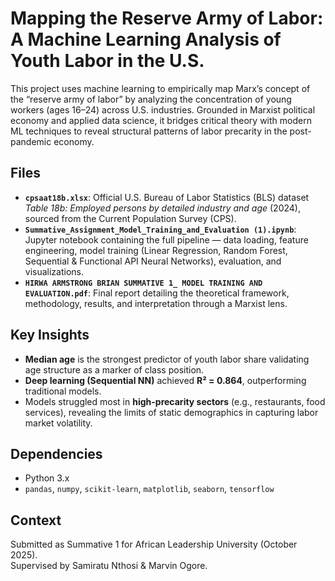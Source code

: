 # Mapping the Reserve Army of Labor: A Machine Learning Analysis of Youth Labor in the U.S.

This project uses machine learning to empirically map Marx’s concept of the “reserve army of labor” by analyzing the concentration of young workers (ages 16–24) across U.S. industries. Grounded in Marxist political economy and applied data science, it bridges critical theory with modern ML techniques to reveal structural patterns of labor precarity in the post-pandemic economy.

## Files

- **`cpsaat18b.xlsx`**: Official U.S. Bureau of Labor Statistics (BLS) dataset *Table 18b: Employed persons by detailed industry and age* (2024), sourced from the Current Population Survey (CPS).
- **`Summative_Assignment_Model_Training_and_Evaluation (1).ipynb`**: Jupyter notebook containing the full pipeline — data loading, feature engineering, model training (Linear Regression, Random Forest, Sequential & Functional API Neural Networks), evaluation, and visualizations.
- **`HIRWA ARMSTRONG BRIAN SUMMATIVE 1_ MODEL TRAINING AND EVALUATION.pdf`**: Final report detailing the theoretical framework, methodology, results, and interpretation through a Marxist lens.

## Key Insights

- **Median age** is the strongest predictor of youth labor share validating age structure as a marker of class position.
- **Deep learning (Sequential NN)** achieved **R² = 0.864**, outperforming traditional models.
- Models struggled most in **high-precarity sectors** (e.g., restaurants, food services), revealing the limits of static demographics in capturing labor market volatility.

## Dependencies

- Python 3.x
- `pandas`, `numpy`, `scikit-learn`, `matplotlib`, `seaborn`, `tensorflow`

## Context

Submitted as Summative 1 for African Leadership University (October 2025).  
Supervised by Samiratu Nthosi & Marvin Ogore.
